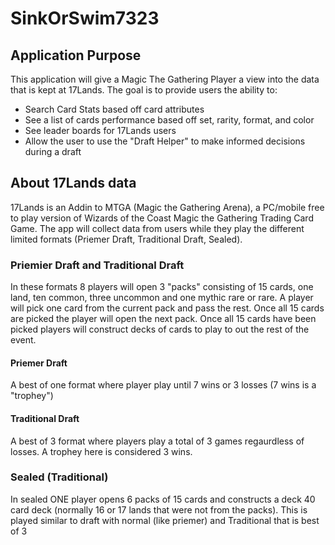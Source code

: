 # SinkOrSwim7323

## Application Purpose
This application will give a Magic The Gathering Player a view into the data that is kept at 17Lands.
The goal is to provide users the ability to:
* Search Card Stats based off card attributes
* See a list of cards performance based off set, rarity, format, and color
* See leader boards for 17Lands users
* Allow the user to use the "Draft Helper" to make informed decisions during a draft

## About 17Lands data
17Lands is an Addin to MTGA (Magic the Gathering Arena), a PC/mobile free to play version of Wizards of the Coast Magic the Gathering Trading Card Game. The app will collect data from users while they play the different limited formats (Priemer Draft, Traditional Draft, Sealed). 

### Priemier Draft and Traditional Draft
In these formats 8 players will open 3 "packs" consisting of 15 cards, one land, ten common, three uncommon and one mythic rare or rare. A player will pick one card from the current pack and pass the rest. Once all 15 cards are picked the player will open the next pack. Once all 15 cards have been picked players will construct decks of cards to play to out the rest of the event.

#### Priemer Draft
A best of one format where player play until 7 wins or 3 losses (7 wins is a "trophey")

#### Traditional Draft
A best of 3 format where players play a total of 3 games regaurdless of losses. A trophey here is considered 3 wins.

### Sealed (Traditional)
In sealed ONE player opens 6 packs of 15 cards and constructs a deck 40 card deck (normally 16 or 17 lands that were not from the packs). This is played similar to draft with normal (like priemer) and Traditional that is best of 3	
